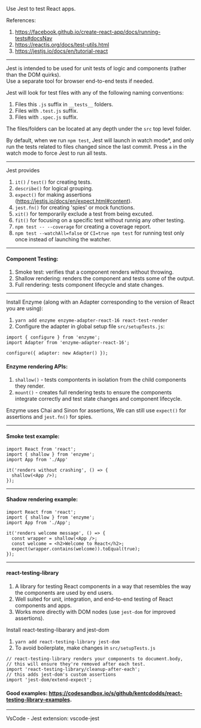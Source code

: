 Use Jest to test React apps.


References:
1. https://facebook.github.io/create-react-app/docs/running-tests#docsNav
2. https://reactjs.org/docs/test-utils.html
3. https://jestjs.io/docs/en/tutorial-react

---

Jest is intended to be used for unit tests of logic and components (rather than the DOM quirks).  
Use a separate tool for browser end-to-end tests if needed.

Jest will look for test files with any of the following naming conventions:
1. Files this `.js` suffix in `__tests__` folders.
2. Files with `.test.js` suffix.
3. Files with `.spec.js` suffix.  

The files/folders can be located at any depth under the `src` top level folder.

By default, when we run `npm test`, Jest will launch in watch mode*, 
and only run the tests related to files changed since the last commit. 
Press `a` in the watch mode to force Jest to run all tests.

---

Jest provides
1. `it()` / `test()` for creating tests.
2. `describe()` for logical grouping. 
3. `expect()` for making assertions (https://jestjs.io/docs/en/expect.html#content).
4. `jest.fn()` for creating 'spies' or mock functions. 
5. `xit()` for temporarily exclude a test from being excuted.
6. `fit()` for focusing on a specific test without runnig any other testing.
7. `npm test -- --coverage` for creating a coverage report. 
8. `npm test --watchAll=false` or `CI=true npm test` for running test only once instead of launching the watcher. 

---

#### Component Testing:
1. Smoke test: verifies that a component renders without throwing.
2. Shallow rendering: renders the component and tests some of the output.
3. Full rendering: tests component lifecycle and state changes.

---

Install Enzyme (along with an Adapter corresponding to the version of React you are using): 
1. `yarn add enzyme enzyme-adapter-react-16 react-test-render`
2. Configure the adapter in global setup file `src/setupTests.js`:
```
import { configure } from 'enzyme';
import Adapter from 'enzyme-adapter-react-16';

configure({ adapter: new Adapter() });
```

#### Enzyme rendering APIs:
1. `shallow()` - tests compontents in isolation from the child components they render.
2. `mount()` - creates full rendering tests to ensure the components integrate correctly and test state changes and component lifecycle.

Enzyme uses Chai and Sinon for assertions, We can still use `expect()` for assertions and `jest.fn()` for spies. 

---

#### Smoke test example:
```
import React from 'react';
import { shallow } from 'enzyme';
import App from './App'

it('renders without crashing', () => {
  shallow(<App />);
});
```
---

#### Shadow rendering example: 
```
import React from 'react';
import { shallow } from 'enzyme';
import App from './App';

it('renders welcome message', () => {
  const wrapper = shallow(<App />;
  const welcome = <h2>Welcome to React</h2>;
  expect(wrapper.contains(welcome)).toEqual(true);
});
```

---

#### react-testing-library
1. A library for testing React components in a way that resembles the way the components are used by end users.
2. Well suited for unit, integration, and end-to-end testing of React components and apps.
3. Works more directly with DOM nodes (use `jest-dom` for improved assertions).

Install react-testing-libarary and jest-dom
1. `yarn add react-testing-library jest-dom`
2. To avoid boilerplate, make changes in `src/setupTests.js`

```
// react-testing-library renders your components to document.body,
// this will ensure they're removed after each test.
import 'react-testing-library/cleanup-after-each';
// this adds jest-dom's custom assertions
import 'jest-dom/extend-expect';
```

#### Good examples: https://codesandbox.io/s/github/kentcdodds/react-testing-library-examples.

---

VsCode - Jest extension: vscode-jest






